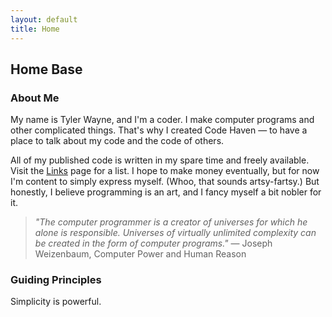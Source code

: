 ```yaml
---
layout: default
title: Home
---
```

## Home Base

### About Me
My name is Tyler Wayne, and I'm a coder. I make computer programs and other complicated things. That's why I created Code Haven — to have a place to talk about my code and the code of others.

All of my published code is written in my spare time and freely available. Visit the [Links] page for a list. I hope to make money eventually, but for now I'm content to simply express myself. (Whoo, that sounds artsy-fartsy.) But honestly, I believe programming is an art, and I fancy myself a bit nobler for it.

> *"The computer programmer is a creator of universes for which he alone is responsible. Universes of virtually unlimited complexity can be created in the form of computer programs."*
> — Joseph Weizenbaum, Computer Power and Human Reason

### Guiding Principles

Simplicity is powerful.

[Links]: links.html

